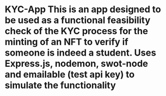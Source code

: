# KYC-App This is an app designed to be used as a functional feasibility check of the KYC process for the minting of an NFT to verify if someone is indeed a student. Uses Express.js, nodemon, swot-node and emailable (test api key) to simulate the functionality

